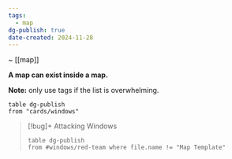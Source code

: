 ```yaml
---
tags:
  - map
dg-publish: true
date-created: 2024-11-28
---
```

~ [[map]]

**A map can exist inside a map.**

**Note:** only use tags if the list is overwhelming.
```dataview
table dg-publish
from "cards/windows"
```

> [!bug]+ Attacking Windows
> ```dataview
> table dg-publish
> from #windows/red-team where file.name != "Map Template"
> ```


